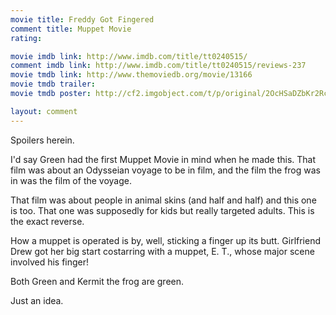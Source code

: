 ```yaml
---
movie title: Freddy Got Fingered
comment title: Muppet Movie
rating: 

movie imdb link: http://www.imdb.com/title/tt0240515/
comment imdb link: http://www.imdb.com/title/tt0240515/reviews-237
movie tmdb link: http://www.themoviedb.org/movie/13166
movie tmdb trailer: 
movie tmdb poster: http://cf2.imgobject.com/t/p/original/2OcHSaDZbKr2RcoXPs6GctlhLRb.jpg

layout: comment
---
```


Spoilers herein.

I'd say Green had the first Muppet Movie in mind when he made this. That film was about an Odysseian voyage to be in film, and the film the frog was in was the film of the voyage.

That film was about people in animal skins (and half and half) and this one is too. That one was supposedly for kids but really targeted adults. This is the exact reverse.

How a muppet is operated is by, well, sticking a finger up its butt. Girlfriend Drew got her big start costarring with a muppet, E. T., whose major scene involved his finger!

Both Green and Kermit the frog are green.

Just an idea.